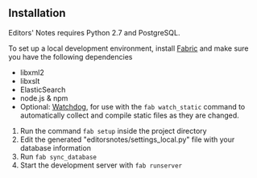 ## Installation
Editors' Notes requires Python 2.7 and PostgreSQL.

To set up a local development environment, install [Fabric](http://fabfile.org/) 
and make sure you have the following dependencies

* libxml2
* libxslt
* ElasticSearch
* node.js & npm
* Optional: [Watchdog](http://packages.python.org/watchdog/), for use with the `fab watch_static` command to automatically collect and compile static files as they are changed.

1. Run the command `fab setup` inside the project directory
2. Edit the generated "editorsnotes/settings\_local.py" file with your database information
3. Run `fab sync_database`
4. Start the development server with `fab runserver`
